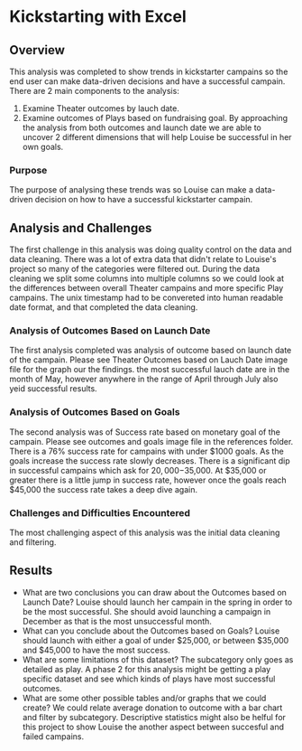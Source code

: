 # Kickstarting with Excel

## Overview
This analysis was completed to show trends in kickstarter campains so the end user can make data-driven decisions and have a successful campain. There are 2 main components to the analysis: 
1. Examine Theater outcomes by lauch date.
2. Examine outcomes of Plays based on fundraising goal. 
By approaching the analysis from both outcomes and launch date we are able to uncover 2 different dimensions that will help Louise be successful in her own goals.
### Purpose
The purpose of analysing these trends  was so Louise can make a data-driven decision on how to have a successful kickstarter campain. 
## Analysis and Challenges
The first challenge in this analysis was doing quality control on the data and data cleaning. There was a lot of extra data that didn't relate to Louise's project so many of the categories were filtered out. During the data cleaning we split some columns into multiple columns so we could look at the differences between overall Theater campains and more specific Play campains. The unix timestamp had to be convereted into human readable date format, and that completed the data cleaning.
### Analysis of Outcomes Based on Launch Date
The first analysis completed was analysis of outcome based on launch date of the campain. Please see Theater Outcomes based on Lauch Date image file for the graph our the findings. the most successful lauch date are in the month of May, however anywhere in the range of April through July also yeid successful results.

### Analysis of Outcomes Based on Goals
The second analysis was of Success rate based on monetary goal of the campain. Please see outcomes and goals image file in the references folder. There is a 76% success rate for campains with under $1000 goals. As the goals increase the success rate slowly decreases. There is a significant dip in successful campains which ask for $20,000-$35,000. At $35,000 or greater there is a little jump in success rate, however once the goals reach $45,000 the success rate takes a deep dive again.
 
### Challenges and Difficulties Encountered
The most challenging aspect of this analysis was the initial data cleaning and filtering. 
## Results

- What are two conclusions you can draw about the Outcomes based on Launch Date?
Louise should launch her campain in the spring in order to be the most successful.
She should avoid launching a campaign in December as that is the most unsuccessful month. 
- What can you conclude about the Outcomes based on Goals?
Louise should launch with either a goal of under $25,000, or between $35,000 and $45,000 to have the most success.
- What are some limitations of this dataset?
The subcategory only goes as detailed as play. A phase 2 for this analysis might be getting a play specific dataset and see which kinds of plays have most successful outcomes. 
- What are some other possible tables and/or graphs that we could create?
We could relate average donation to outcome with a bar chart and filter by subcategory. Descriptive statistics might also be helful for this project to show Louise the another aspect between succesful and failed campains. 